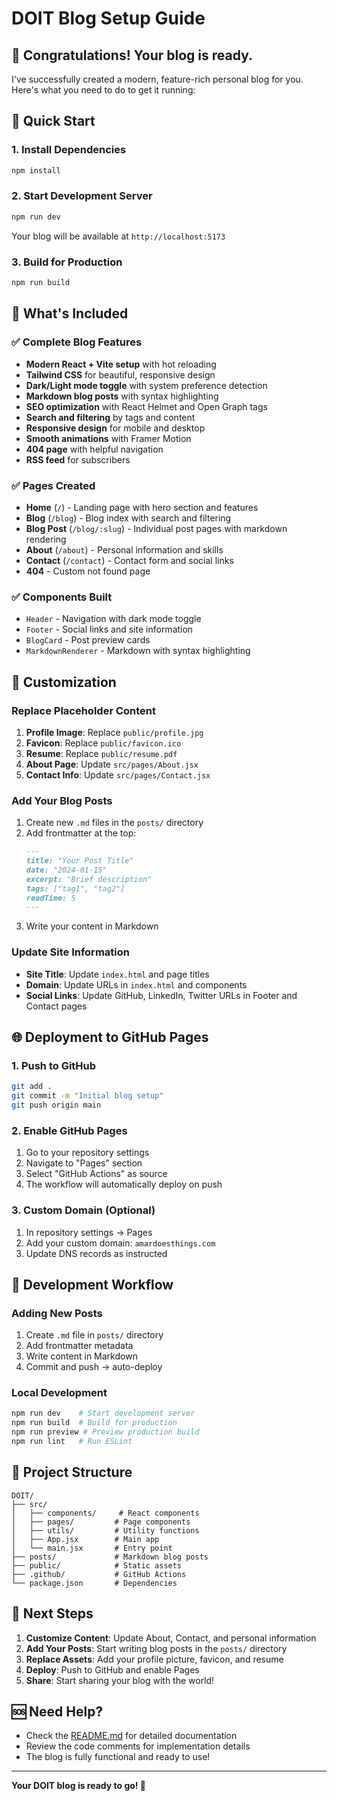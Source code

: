 # DOIT Blog Setup Guide

## 🎉 Congratulations! Your blog is ready.

I've successfully created a modern, feature-rich personal blog for you. Here's what you need to do to get it running:

## 🚀 Quick Start

### 1. Install Dependencies
```bash
npm install
```

### 2. Start Development Server
```bash
npm run dev
```
Your blog will be available at `http://localhost:5173`

### 3. Build for Production
```bash
npm run build
```

## 📝 What's Included

### ✅ Complete Blog Features
- **Modern React + Vite setup** with hot reloading
- **Tailwind CSS** for beautiful, responsive design
- **Dark/Light mode toggle** with system preference detection
- **Markdown blog posts** with syntax highlighting
- **SEO optimization** with React Helmet and Open Graph tags
- **Search and filtering** by tags and content
- **Responsive design** for mobile and desktop
- **Smooth animations** with Framer Motion
- **404 page** with helpful navigation
- **RSS feed** for subscribers

### ✅ Pages Created
- **Home** (`/`) - Landing page with hero section and features
- **Blog** (`/blog`) - Blog index with search and filtering
- **Blog Post** (`/blog/:slug`) - Individual post pages with markdown rendering
- **About** (`/about`) - Personal information and skills
- **Contact** (`/contact`) - Contact form and social links
- **404** - Custom not found page

### ✅ Components Built
- `Header` - Navigation with dark mode toggle
- `Footer` - Social links and site information
- `BlogCard` - Post preview cards
- `MarkdownRenderer` - Markdown with syntax highlighting

## 🎨 Customization

### Replace Placeholder Content
1. **Profile Image**: Replace `public/profile.jpg`
2. **Favicon**: Replace `public/favicon.ico`
3. **Resume**: Replace `public/resume.pdf`
4. **About Page**: Update `src/pages/About.jsx`
5. **Contact Info**: Update `src/pages/Contact.jsx`

### Add Your Blog Posts
1. Create new `.md` files in the `posts/` directory
2. Add frontmatter at the top:
   ```markdown
   ---
   title: "Your Post Title"
   date: "2024-01-15"
   excerpt: "Brief description"
   tags: ["tag1", "tag2"]
   readTime: 5
   ---
   ```
3. Write your content in Markdown

### Update Site Information
- **Site Title**: Update `index.html` and page titles
- **Domain**: Update URLs in `index.html` and components
- **Social Links**: Update GitHub, LinkedIn, Twitter URLs in Footer and Contact pages

## 🌐 Deployment to GitHub Pages

### 1. Push to GitHub
```bash
git add .
git commit -m "Initial blog setup"
git push origin main
```

### 2. Enable GitHub Pages
1. Go to your repository settings
2. Navigate to "Pages" section
3. Select "GitHub Actions" as source
4. The workflow will automatically deploy on push

### 3. Custom Domain (Optional)
1. In repository settings → Pages
2. Add your custom domain: `amardoesthings.com`
3. Update DNS records as instructed

## 🔧 Development Workflow

### Adding New Posts
1. Create `.md` file in `posts/` directory
2. Add frontmatter metadata
3. Write content in Markdown
4. Commit and push → auto-deploy

### Local Development
```bash
npm run dev    # Start development server
npm run build  # Build for production
npm run preview # Preview production build
npm run lint   # Run ESLint
```

## 📁 Project Structure
```
DOIT/
├── src/
│   ├── components/     # React components
│   ├── pages/         # Page components
│   ├── utils/         # Utility functions
│   ├── App.jsx        # Main app
│   └── main.jsx       # Entry point
├── posts/             # Markdown blog posts
├── public/            # Static assets
├── .github/           # GitHub Actions
└── package.json       # Dependencies
```

## 🎯 Next Steps

1. **Customize Content**: Update About, Contact, and personal information
2. **Add Your Posts**: Start writing blog posts in the `posts/` directory
3. **Replace Assets**: Add your profile picture, favicon, and resume
4. **Deploy**: Push to GitHub and enable Pages
5. **Share**: Start sharing your blog with the world!

## 🆘 Need Help?

- Check the [README.md](README.md) for detailed documentation
- Review the code comments for implementation details
- The blog is fully functional and ready to use!

---

**Your DOIT blog is ready to go! 🚀** 